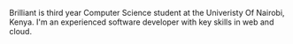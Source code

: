 Brilliant is third year Computer Science student at the Univeristy Of Nairobi, Kenya. I'm an experienced software developer with key skills in web and cloud.
